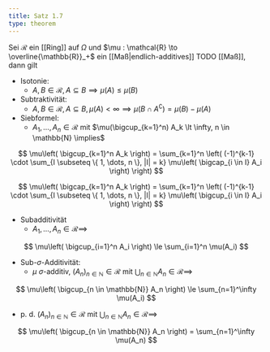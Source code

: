 ```yaml
---
title: Satz 1.7
type: theorem
---
```


Sei $\mathcal{R}$ ein [[Ring]] auf $\Omega$ und $\mu : \mathcal{R} \to \overline{\mathbb{R}}_+$ ein [[Maß|endlich-additives]] TODO [[Maß]], dann gilt
- Isotonie:
	- $A, B \in \mathcal{R}, A \subseteq B \implies \mu(A) \le \mu(B)$
- Subtraktivität:
	- $A, B \in \mathcal{R}, A \subseteq B, \mu(A) \lt \infty \implies \mu(B \cap A^\complement) = \mu(B) - \mu(A)$
- Siebformel:
	- $A_1, \dots, A_n \in \mathcal{R}$ mit $\mu(\bigcup_{k=1}^n) A_k \lt \infty, n \in \mathbb{N} \implies$

$$
	\mu\left( \bigcup_{k=1}^n A_k \right) = \sum_{k=1}^n \left( (-1)^{k-1} \cdot \sum_{I \subseteq \{ 1, \dots, n \}, |I| = k} \mu\left( \bigcap_{i \in I} A_i \right) \right)
$$

$$
	\mu\left( \bigcap_{k=1}^n A_k \right) = \sum_{k=1}^n \left( (-1)^{k-1} \cdot \sum_{I \subseteq \{ 1, \dots, n \}, |I| = k} \mu\left( \bigcup_{i \in I} A_i \right) \right)
$$

- Subadditivität
	- $A_1, \dots, A_n \in \mathcal{R} \implies$

$$
	\mu\left( \bigcup_{i=1}^n A_i \right) \le \sum_{i=1}^n \mu(A_i)
$$

- Sub-$\sigma$-Additivität:
	- $\mu$ $\sigma$-additiv, $(A_n)_{n \in \mathbb{N}} \in \mathcal{R}$ mit $\bigcup_{n \in \mathbb{N}} A_n \in \mathcal{R} \implies$

$$
	\mu\left( \bigcup_{n \in \mathbb{N}} A_n \right) \le \sum_{n=1}^\infty \mu(A_i)
$$

- p. d. $(A_n)_{n \in \mathbb{N}} \in \mathcal{R}$ mit $\bigcup_{n \in \mathbb{N}} A_n \in \mathcal{R} \implies$

$$
	\mu\left( \bigcup_{n \in \mathbb{N}} A_n \right) = \sum_{n=1}^\infty \mu(A_n)
$$
